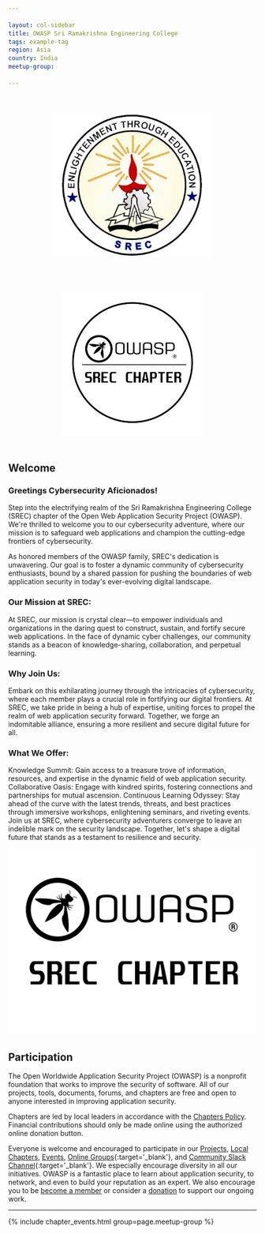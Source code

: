 ```yaml
---

layout: col-sidebar
title: OWASP Sri Ramakrishna Engineering College
tags: example-tag
region: Asia
country: India
meetup-group:

---
```

<p align="center">
  <img src="assets/images/srec-logo.png" height = "290" width="320" style="margin: 35px; margin-top: 40px; margin-bottom: 50px;"/>
  <img src="assets/images/OWASP Circle logo.png" height = "290" width="290" style="margin: 35px; margin-top: 20px; margin-bottom: 20px;"/>
</p>

## Welcome
### Greetings Cybersecurity Aficionados!

Step into the electrifying realm of the Sri Ramakrishna Engineering College (SREC) chapter of the Open Web Application Security Project (OWASP). We're thrilled to welcome you to our cybersecurity adventure, where our mission is to safeguard web applications and champion the cutting-edge frontiers of cybersecurity.

As honored members of the OWASP family, SREC's dedication is unwavering. Our goal is to foster a dynamic community of cybersecurity enthusiasts, bound by a shared passion for pushing the boundaries of web application security in today's ever-evolving digital landscape.

### Our Mission at SREC:

At SREC, our mission is crystal clear—to empower individuals and organizations in the daring quest to construct, sustain, and fortify secure web applications. In the face of dynamic cyber challenges, our community stands as a beacon of knowledge-sharing, collaboration, and perpetual learning.

### Why Join Us:

Embark on this exhilarating journey through the intricacies of cybersecurity, where each member plays a crucial role in fortifying our digital frontiers. At SREC, we take pride in being a hub of expertise, uniting forces to propel the realm of web application security forward. Together, we forge an indomitable alliance, ensuring a more resilient and secure digital future for all.

### What We Offer:

Knowledge Summit: Gain access to a treasure trove of information, resources, and expertise in the dynamic field of web application security.
Collaborative Oasis: Engage with kindred spirits, fostering connections and partnerships for mutual ascension.
Continuous Learning Odyssey: Stay ahead of the curve with the latest trends, threats, and best practices through immersive workshops, enlightening seminars, and riveting events.
Join us at SREC, where cybersecurity adventurers converge to leave an indelible mark on the security landscape. Together, let's shape a digital future that stands as a testament to resilience and security.

<img src="assets/images/OWASP Srec Chapter.png">

## Participation
The Open Worldwide Application Security Project (OWASP) is a nonprofit foundation that works to improve the security of software. All of our projects, tools, documents, forums, and chapters are free and open to anyone interested in improving application security. 

Chapters are led by local leaders in accordance with the [Chapters Policy](/www-policy/operational/chapters). Financial contributions should only be made online using the authorized online donation button. 

Everyone is welcome and encouraged to participate in our [Projects](/projects/), [Local Chapters](/chapters/), [Events](/events/), [Online Groups](https://groups.google.com/a/owasp.com/){:target='_blank'}, and [Community Slack Channel](https://owasp.slack.com/){:target='_blank'}. We especially encourage diversity in all our initiatives. OWASP is a fantastic place to learn about application security, to network, and even to build your reputation as an expert. We also encourage you to be [become a member](/membership/) or consider a [donation](/donate/) to support our ongoing work.

<!-- Next Meeting/Event <!-- You should keep this section as it will populate your meetup events -->
---------------------
{% include chapter_events.html group=page.meetup-group %}
 


<!-- You should delete this comment

Standard Chapter Page Template
This is an example of a Project or Chapter page.
Please change these items to indicate the actual information you wish to present. In addition to this information, the 'front-matter' above the text should be modified to reflect your actual information.  An explanation of each of the front-matter items is below:

{front matter for this file}

```
- layout: This is the layout used by project and chapter pages.  You should leave this value as col-sidebar
- title: This is the title of your project or chapter page, usually the name.  For example, OWASP Zed Attack Proxy or OWASP Baltimore
- tags: This is a space-delimited list of tags you associate with your project or chapter.  If you are using tabs, at least one of these tags should be unique in order to be used in the tabs files (an example tab is included in this repo) 
- region: This is the region you are in according to our data
```

{copy for this file (index.md)}
Replace the text above the commented area with your information in the format below:
```
## Welcome
Include some information here about your chapter

## Participation
The Open Worldwide Application Security Project (OWASP) is a nonprofit foundation that works to improve the security of software. All of our projects ,tools, documents, forums, and chapters are free and open to anyone interested in improving application security. 

Chapters are led by local leaders in accordance with the [Chapter Leader Handbook](/www-policy/rules-of-procedure/chapter-handbook). Financial contributions should only be made online using the authorized online donation button. To be a SPEAKER at ANY OWASP Chapter in the world simply review the [speaker agreement](/www-policy/speaker-agreement) and then contact the local chapter leader with details of what OWASP Project, independent research, or related software security topic you would like to present.

Everyone is welcome and encouraged to participate in our [Projects](/projects), [Local Chapters](/chapters), [Events](/events), [Online Groups](https://groups.google.com/a/owasp.com/){:target='_blank'}, and [Community Slack Channel](https://owasp.slack.com/){:target='_blank'}. We especially encourage diversity in all our initiatives. OWASP is a fantastic place to learn about application security, to network, and even to build your reputation as an expert. We also encourage you to be [become a member](/membership) or consider a [donation](/donate) to support our ongoing work.

## Next Meeting/Event
---------------------
{% comment %}
{% include chapter_events.html group=page.meetup-group %}
{% endcomment %}

```
{info.md}

This separate file is where you should place links to your Google Group and Meetup page. It will be automatically rendered in the column sidebar.

{leaders.md}

Another separate file that should simply include each leaders name with mailto link as a list. It will also be automatically rendered in the column sidebar.

-->
